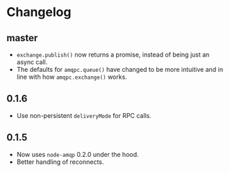 Changelog
=========

## master

 * `exchange.publish()` now returns a promise, instead of being just an
   async call.
 * The defaults for `amqpc.queue()` have changed to be more intuitive
   and in line with how `amqpc.exchange()` works.

## 0.1.6

 * Use non-persistent `deliveryMode` for RPC calls.

## 0.1.5

 * Now uses `node-amqp` 0.2.0 under the hood.
 * Better handling of reconnects.
